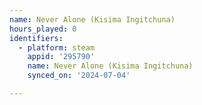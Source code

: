 ```yaml
---
name: Never Alone (Kisima Ingitchuna)
hours_played: 0
identifiers:
  - platform: steam
    appid: '295790'
    name: Never Alone (Kisima Ingitchuna)
    synced_on: '2024-07-04'

---
```

